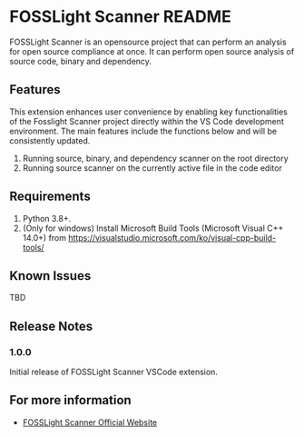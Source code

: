 # FOSSLight Scanner README

FOSSLight Scanner is an opensource project that can perform an analysis for open source compliance at once. It can perform open source analysis of source code, binary and dependency. 

## Features

This extension enhances user convenience by enabling key functionalities of the Fosslight Scanner project directly within the VS Code development environment. The main features include the functions below and will be consistently updated.

1. Running source, binary, and dependency scanner on the root directory
2. Running source scanner on the currently active file in the code editor


## Requirements

1. Python 3.8+.
2. (Only for windows) Install Microsoft Build Tools (Microsoft Visual C++ 14.0+) from https://visualstudio.microsoft.com/ko/visual-cpp-build-tools/


## Known Issues

TBD

## Release Notes

### 1.0.0

Initial release of FOSSLight Scanner VSCode extension.




## For more information

* [FOSSLight Scanner Official Website](https://fosslight.org)

